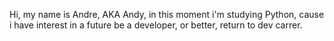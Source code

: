 Hi, my name is Andre, AKA Andy, in this moment i'm studying Python, cause i have interest in a future be a developer, or better, return to dev carrer.

<!---
andyknows/andyknows is a ✨ special ✨ repository because its `README.md` (this file) appears on your GitHub profile.
You can click the Preview link to take a look at your changes.
--->
